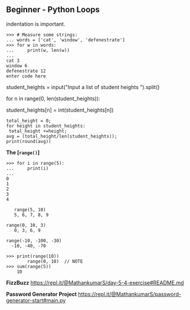 ## Beginner - Python Loops

indentation is important.

	>>> # Measure some strings:
	... words = ['cat', 'window', 'defenestrate']
	>>> for w in words:
	...     print(w, len(w))
	...
	cat 3
	window 6
	defenestrate 12
    enter code here

student_heights = input("Input a list of student heights ").split()

for n in range(0, len(student_heights)):

student_heights[n] = int(student_heights[n])



	total_height = 0;
	for height in student_heights:
	 total_height +=height;
	avg = (total_height/len(student_heights));
	print(round(avg))
**The  [`range()`]**

    >>> for i in range(5):
    ...     print(i)
    ...
    0
    1
    2
    3
    4

       range(5, 10)
       5, 6, 7, 8, 9

    range(0, 10, 3)
       0, 3, 6, 9

    range(-10, -100, -30)
      -10, -40, -70

    >>> print(range(10))
    		range(0, 10)  // NOTE
   	>>> sum(range(5))
   		10

**FizzBuzz**
https://repl.it/@MathankumarS/day-5-4-exercise#README.md

**Password Generator Project**
https://repl.it/@MathankumarS/password-generator-start#main.py

